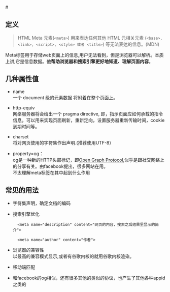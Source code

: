 #<meta>

## 定义
>HTML Meta 元素(`<meta>`) 用来表达任何其他 HTML 元相关元素 (`<base>, <link>, <script>, <style> 或者 <title>`) 等无法表达的信息。(MDN)  

Meta标签用于存储web页面上的信息,用户无法看到，但是浏览器可以解析。本质上讲,它是信息数据。他**帮助浏览器和搜索引擎更好地知道、理解页面内容**。

## 几种属性值  
- name  
一个 document 级的元素数据 将附着在整个页面上。
        <meta name=”参数” content=”具体的参数值”>
        
- http-equiv  
网络服务器将会给出一个 pragma directive, 即，指示页面应如何承载的指令信息。可以用来实现页面刷新，重新定向，设置服务器重新传输时间，cookie到期时间等。
        <meta http-equiv=”参数” content=”参数变量值”>

- charset  
将对网页使用的字符集作出声明.(推荐使用UTF-8）


- property=og：  
og是一种新的HTTP头部标记，即[Open Graph Protocol](https://developers.facebook.com/docs/sharing/webmasters),似乎是跟社交网络上的分享有关。由facebook提出，很多网站在用。  
不太理解meta标签在其中起到什么作用  
        <meta property="og:参数" content="参数值">

## 常见的用法
- 字符集声明，确定文档的编码
        <meta charset="UTF-8">
        
- 搜索引擎优化
        <meta name="keywords" content="搜索引擎搜索的关键字">
        
        <meta name="description" content="网页的内容，搜索之后结果里显示的简介">
        
        <meta name="author" content="作者">
        
- 浏览器的兼容性  
        <meta http-equiv="X-UA-Compatible" content="IE=edge,chrome=1">
        以最高的兼容模式显示,或者有谷歌内核的就用谷歌内核渲染。
        
- 移动端匹配  
        <meta name="viewport" content="width=device-width, initial-scale=1, maximum-scale=1, minimum-scale：1,user-scalable=no,target-densitydpi=device-dpi">
        
- 和facebook的og相似，还有很多其他的类似的协议，也产生了其他各种appid之类的
        

